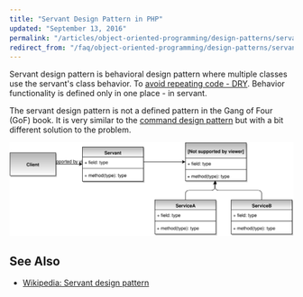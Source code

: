```yaml
---
title: "Servant Design Pattern in PHP"
updated: "September 13, 2016"
permalink: "/articles/object-oriented-programming/design-patterns/servant/"
redirect_from: "/faq/object-oriented-programming/design-patterns/servant/"
---
```


Servant design pattern is behavioral design pattern where multiple classes use
the servant's class behavior. To
[avoid repeating code - DRY](https://en.wikipedia.org/wiki/Don%27t_repeat_yourself).
Behavior functionality is defined only in one place - in servant.

The servant design pattern is not a defined pattern in the Gang of Four (GoF)
book. It is very similar to the
[command design pattern](/faq/object-oriented-programming/design-patterns/command/)
but with a bit different solution to the problem.

![Servant Design Pattern UML](/images/articles/oop/design-patterns/servant.svg "Servant Design Pattern UML")

## See Also

* [Wikipedia: Servant design pattern](https://en.wikipedia.org/wiki/Servant_(design_pattern))
